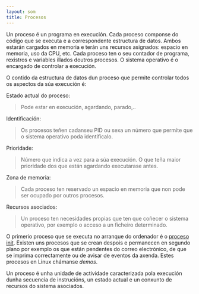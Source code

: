 ```yaml
---
layout: som
title: Procesos
---
```

Un proceso é un programa en execución. Cada proceso componse do código
que se executa e a correspondente estructura de datos. Ambos estarán
cargados en memoria e terán uns recursos asignados: espacio en memoria,
uso da CPU, etc. Cada proceso ten o seu contador de programa, rexistros e variables illados doutros procesos. O sistema operativo é o encargado de controlar a execución.

O contido da estructura de datos dun proceso que permite controlar todos
os aspectos da súa execución é:

Estado actual do proceso:

> Pode estar en execución, agardando, parado,..

Identificación:

> Os procesos teñen cadanseu PID ou sexa un número que permite que o
    sistema operativo poda identificalo.

Prioridade:

> Número que indica a vez para a súa execución. O que teña maior
    prioridade dos que están agardando executarase antes.

Zona de memoria:

> Cada proceso ten reservado un espacio en memoria que non pode ser
    ocupado por outros procesos.

Recursos asociados:

> Un proceso ten necesidades propias que ten que coñecer o sistema
    operativo, por exemplo o acceso a un ficheiro determinado.


O primerio proceso que se executa no arranque do ordenador é o [proceso init]({{site.url}}/som/12init). Existen uns procesos que se crean despois e permanecen en segundo plano por exemplo  os que están pendentes do correo electrónico, de que se imprima correctamente ou de avisar de eventos da axenda. Estes procesos en Linux chámanse *demos*.

Un proceso é unha unidade de actividade caracterizada pola execución dunha secuencia de instrucións, un estado actual e un conxunto de recursos do sistema asociados.
